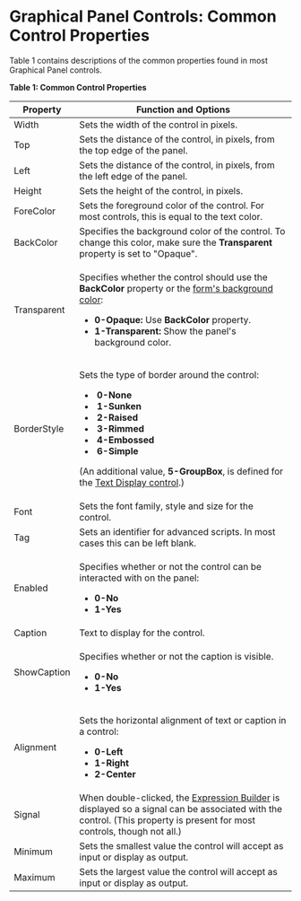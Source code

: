 # Graphical Panel Controls: Common Control Properties

Table 1 contains descriptions of the common properties found in most Graphical Panel controls.

**Table 1: Common Control Properties**

| Property    | Function and Options                                                                                                                                                                                                                                                                                                                                                                                                                                                                                                                                                                                                                                                                                                                                                                                                                                                                                                                                                            |
| ----------- | ------------------------------------------------------------------------------------------------------------------------------------------------------------------------------------------------------------------------------------------------------------------------------------------------------------------------------------------------------------------------------------------------------------------------------------------------------------------------------------------------------------------------------------------------------------------------------------------------------------------------------------------------------------------------------------------------------------------------------------------------------------------------------------------------------------------------------------------------------------------------------------------------------------------------------------------------------------------------------- |
| Width       | Sets the width of the control in pixels.                                                                                                                                                                                                                                                                                                                                                                                                                                                                                                                                                                                                                                                                                                                                                                                                                                                                                                                                        |
| Top         | Sets the distance of the control, in pixels, from the top edge of the panel.                                                                                                                                                                                                                                                                                                                                                                                                                                                                                                                                                                                                                                                                                                                                                                                                                                                                                                    |
| Left        | Sets the distance of the control, in pixels, from the left edge of the panel.                                                                                                                                                                                                                                                                                                                                                                                                                                                                                                                                                                                                                                                                                                                                                                                                                                                                                                   |
| Height      | Sets the height of the control, in pixels.                                                                                                                                                                                                                                                                                                                                                                                                                                                                                                                                                                                                                                                                                                                                                                                                                                                                                                                                      |
| ForeColor   | Sets the foreground color of the control. For most controls, this is equal to the text color.                                                                                                                                                                                                                                                                                                                                                                                                                                                                                                                                                                                                                                                                                                                                                                                                                                                                                   |
| BackColor   | Specifies the background color of the control. To change this color, make sure the **Transparent** property is set to "Opaque".                                                                                                                                                                                                                                                                                                                                                                                                                                                                                                                                                                                                                                                                                                                                                                                                                                                 |
| Transparent | <p>Specifies whether the control should use the <strong>BackColor</strong> property or the <a href="../graphical-panels-panel-properties.md">form's background color</a>:</p><ul><li><strong>0-Opaque:</strong> Use <strong>BackColor</strong> property.</li><li><strong>1-Transparent:</strong> Show the panel's background color.</li></ul>                                                                                                                                                                                                                                                                                                                                                                                                                                                                                                                                                                                                                                   |
| BorderStyle | <p>Sets the type of border around the control:</p><ul><li><img src="https://cdn.intrepidcs.net/support/VehicleSpy/assets/gpLLEDNone.gif" alt=""> <strong>0-None</strong></li><li><img src="https://cdn.intrepidcs.net/support/VehicleSpy/assets/gpLLEDSunk.gif" alt=""> <strong>1-Sunken</strong></li><li><img src="https://cdn.intrepidcs.net/support/VehicleSpy/assets/gpLLEDRaised.gif" alt=""> <strong>2-Raised</strong></li><li><img src="https://cdn.intrepidcs.net/support/VehicleSpy/assets/gpLLEDRim.gif" alt=""> <strong>3-Rimmed</strong></li><li><img src="https://cdn.intrepidcs.net/support/VehicleSpy/assets/gpLLEDEmbos.gif" alt=""> <strong>4-Embossed</strong></li><li><img src="https://cdn.intrepidcs.net/support/VehicleSpy/assets/gpLLEDSimple.gif" alt=""> <strong>6-Simple</strong></li></ul><p>(An additional value, <strong>5-GroupBox</strong>, is defined for the <a href="graphical-panel-controls-text-display.md">Text Display control</a>.)</p> |
| Font        | Sets the font family, style and size for the control.                                                                                                                                                                                                                                                                                                                                                                                                                                                                                                                                                                                                                                                                                                                                                                                                                                                                                                                           |
| Tag         | Sets an identifier for advanced scripts. In most cases this can be left blank.                                                                                                                                                                                                                                                                                                                                                                                                                                                                                                                                                                                                                                                                                                                                                                                                                                                                                                  |
| Enabled     | <p>Specifies whether or not the control can be interacted with on the panel:</p><ul><li><strong>0-No</strong></li><li><strong>1-Yes</strong></li></ul>                                                                                                                                                                                                                                                                                                                                                                                                                                                                                                                                                                                                                                                                                                                                                                                                                          |
| Caption     | Text to display for the control.                                                                                                                                                                                                                                                                                                                                                                                                                                                                                                                                                                                                                                                                                                                                                                                                                                                                                                                                                |
| ShowCaption | <p>Specifies whether or not the caption is visible.</p><ul><li><strong>0-No</strong></li><li><strong>1-Yes</strong></li></ul>                                                                                                                                                                                                                                                                                                                                                                                                                                                                                                                                                                                                                                                                                                                                                                                                                                                   |
| Alignment   | <p>Sets the horizontal alignment of text or caption in a control:</p><ul><li><strong>0-Left</strong></li><li><strong>1-Right</strong></li><li><strong>2-Center</strong></li></ul>                                                                                                                                                                                                                                                                                                                                                                                                                                                                                                                                                                                                                                                                                                                                                                                               |
| Signal      | When double-clicked, the [Expression Builder](../../../../shared-features-in-vehicle-spy/shared-features-expression-builder.md) is displayed so a signal can be associated with the control. (This property is present for most controls, though not all.)                                                                                                                                                                                                                                                                                                                                                                                                                                                                                                                                                                                                                                                                                                                      |
| Minimum     | Sets the smallest value the control will accept as input or display as output.                                                                                                                                                                                                                                                                                                                                                                                                                                                                                                                                                                                                                                                                                                                                                                                                                                                                                                  |
| Maximum     | Sets the largest value the control will accept as input or display as output.                                                                                                                                                                                                                                                                                                                                                                                                                                                                                                                                                                                                                                                                                                                                                                                                                                                                                                   |
